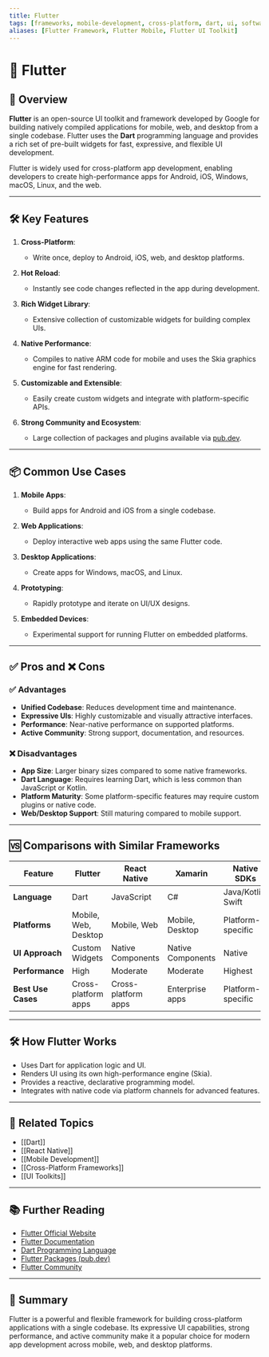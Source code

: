 ```yaml
---
title: Flutter
tags: [frameworks, mobile-development, cross-platform, dart, ui, software]
aliases: [Flutter Framework, Flutter Mobile, Flutter UI Toolkit]
---
```


# 🦋 Flutter

## 🧭 Overview

**Flutter** is an open-source UI toolkit and framework developed by Google for building natively compiled applications for mobile, web, and desktop from a single codebase. Flutter uses the **Dart** programming language and provides a rich set of pre-built widgets for fast, expressive, and flexible UI development.

Flutter is widely used for cross-platform app development, enabling developers to create high-performance apps for Android, iOS, Windows, macOS, Linux, and the web.

---

## 🛠️ Key Features

1. **Cross-Platform**:
   - Write once, deploy to Android, iOS, web, and desktop platforms.

2. **Hot Reload**:
   - Instantly see code changes reflected in the app during development.

3. **Rich Widget Library**:
   - Extensive collection of customizable widgets for building complex UIs.

4. **Native Performance**:
   - Compiles to native ARM code for mobile and uses the Skia graphics engine for fast rendering.

5. **Customizable and Extensible**:
   - Easily create custom widgets and integrate with platform-specific APIs.

6. **Strong Community and Ecosystem**:
   - Large collection of packages and plugins available via [pub.dev](https://pub.dev/).

---

## 📦 Common Use Cases

1. **Mobile Apps**:
   - Build apps for Android and iOS from a single codebase.

2. **Web Applications**:
   - Deploy interactive web apps using the same Flutter code.

3. **Desktop Applications**:
   - Create apps for Windows, macOS, and Linux.

4. **Prototyping**:
   - Rapidly prototype and iterate on UI/UX designs.

5. **Embedded Devices**:
   - Experimental support for running Flutter on embedded platforms.

---

## ✅ Pros and ❌ Cons

### ✅ Advantages
- **Unified Codebase**: Reduces development time and maintenance.
- **Expressive UIs**: Highly customizable and visually attractive interfaces.
- **Performance**: Near-native performance on supported platforms.
- **Active Community**: Strong support, documentation, and resources.

### ❌ Disadvantages
- **App Size**: Larger binary sizes compared to some native frameworks.
- **Dart Language**: Requires learning Dart, which is less common than JavaScript or Kotlin.
- **Platform Maturity**: Some platform-specific features may require custom plugins or native code.
- **Web/Desktop Support**: Still maturing compared to mobile support.

---

## 🆚 Comparisons with Similar Frameworks

| Feature                | Flutter           | React Native       | Xamarin            | Native SDKs        |
|------------------------|-------------------|--------------------|--------------------|--------------------|
| **Language**           | Dart              | JavaScript         | C#                 | Java/Kotlin, Swift |
| **Platforms**          | Mobile, Web, Desktop | Mobile, Web      | Mobile, Desktop    | Platform-specific  |
| **UI Approach**        | Custom Widgets    | Native Components  | Native Components  | Native             |
| **Performance**        | High              | Moderate           | Moderate           | Highest            |
| **Best Use Cases**     | Cross-platform apps| Cross-platform apps| Enterprise apps    | Platform-specific  |

---

## 🛠️ How Flutter Works

- Uses Dart for application logic and UI.
- Renders UI using its own high-performance engine (Skia).
- Provides a reactive, declarative programming model.
- Integrates with native code via platform channels for advanced features.

---

## 🔗 Related Topics

- [[Dart]]
- [[React Native]]
- [[Mobile Development]]
- [[Cross-Platform Frameworks]]
- [[UI Toolkits]]

---

## 📚 Further Reading

- [Flutter Official Website](https://flutter.dev/)
- [Flutter Documentation](https://docs.flutter.dev/)
- [Dart Programming Language](https://dart.dev/)
- [Flutter Packages (pub.dev)](https://pub.dev/)
- [Flutter Community](https://flutter.dev/community)

---

## 🧠 Summary

Flutter is a powerful and flexible framework for building cross-platform applications with a single codebase. Its expressive UI capabilities, strong performance, and active community make it a popular choice for modern app development across mobile, web, and desktop platforms.

